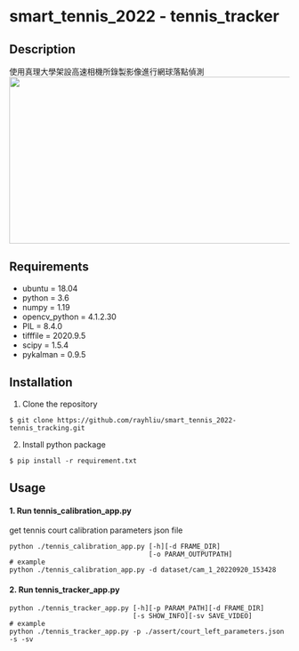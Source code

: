 # smart_tennis_2022 - tennis_tracker
## Description
使用真理大學架設高速相機所錄製影像進行網球落點偵測
<img src="./assert/tennis_tracking.gif" width="819" height="300"/>
## Requirements
- ubuntu = 18.04
- python = 3.6
- numpy = 1.19
- opencv_python = 4.1.2.30
- PIL = 8.4.0
- tifffile = 2020.9.5
- scipy = 1.5.4
- pykalman = 0.9.5
## Installation
1. Clone the repository
```
$ git clone https://github.com/rayhliu/smart_tennis_2022-tennis_tracking.git
```
2. Install python package
```
$ pip install -r requirement.txt
```
## Usage
#### 1. Run tennis_calibration_app.py
get tennis court calibration parameters json file
```
python ./tennis_calibration_app.py [-h][-d FRAME_DIR]
                                   [-o PARAM_OUTPUTPATH]
# example
python ./tennis_calibration_app.py -d dataset/cam_1_20220920_153428
```
#### 2. Run tennis_tracker_app.py
```
python ./tennis_tracker_app.py [-h][-p PARAM_PATH][-d FRAME_DIR]
                               [-s SHOW_INFO][-sv SAVE_VIDEO]
# example
python ./tennis_tracker_app.py -p ./assert/court_left_parameters.json -s -sv
```
